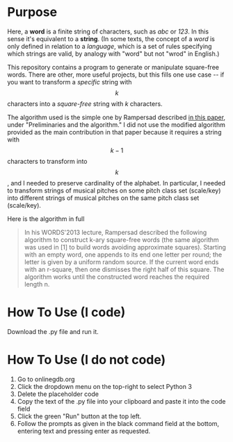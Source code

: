 # Purpose
Here, a **word** is a finite string of characters, such as _abc_ or _123_. In this sense it's equivalent to a **string**. (In some texts, the concept of a *word* is only defined in relation to a *language*, which is a set of rules specifying which strings are valid, by analogy with "word" but not "wrod" in English.)

This repository contains a program to generate or manipulate square-free words. There are other, more useful projects, but this fills one use case -- if you want to transform a *specific* string with $$k$$ characters into a *square-free* string with *k* characters.

The algorithm used is the simple one by Rampersad described [in this paper](url), under "Preliminaries and the algorithm." I did not use the modified algorithm provided as the main contribution in that paper because it requires a string with $$k - 1$$ characters to transform into $$k$$, and I needed to preserve cardinality of the alphabet. In particular, I needed to transform strings of musical pitches on some pitch class set (scale/key) into different strings of musical pitches on the same pitch class set (scale/key).

Here is the algorithm in full

>In his WORDS'2013 lecture, Rampersad described the following algorithm to construct k-ary square-free words (the same algorithm was used in [1] to build words avoiding approximate squares). Starting with an empty word, one appends to its end one letter per round; the letter is given by a uniform random source. If the current word ends with an r-square, then one dismisses the right half of this square. The algorithm works until the constructed word reaches the required length n.

# How To Use (I code)
Download the .py file and run it.

# How To Use (I do not code)
1. Go to onlinegdb.org
2. Click the dropdown menu on the top-right to select Python 3
3. Delete the placeholder code
4. Copy the text of the .py file into your clipboard and paste it into the code field
5. Click the green "Run" button at the top left.
6. Follow the prompts as given in the black command field at the bottom, entering text and pressing enter as requested.
